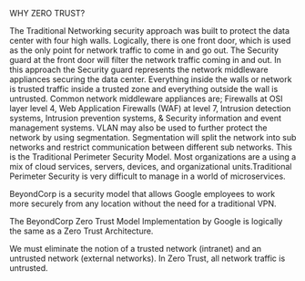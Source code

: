 WHY ZERO TRUST?

The Traditional Networking security approach was built to protect the data center with four high walls. Logically, there is one front door, which is used as the only point for network traffic to come in and go out. The Security guard at the front door will filter the network traffic coming in and out. In this approach the Security guard represents the network middleware appliances securing the data center. Everything inside the walls or network is trusted traffic inside a trusted zone and everything outside the wall is untrusted. Common network middleware appliances are; Firewalls at OSI layer level 4, Web Application Firewalls (WAF) at level 7, Intrusion detection systems, Intrusion prevention systems, & Security information and event management systems. VLAN may also be used to further protect the network by using segmentation. Segmentation will split the network into sub networks and restrict communication between different sub networks. This is the Traditional Perimeter Security Model. Most organizations are a using a mix of cloud services, servers, devices, and organizational units.Traditional Perimeter Security is very difficult to manage in a world of microservices.

BeyondCorp is a security model that allows Google employees to work more securely from any location without the need for a traditional VPN.

The BeyondCorp Zero Trust Model Implementation by Google is logically the same as a Zero Trust Architecture.


We must eliminate the notion of a trusted network (intranet) and an untrusted network (external networks). In Zero Trust, all network traffic is untrusted.
